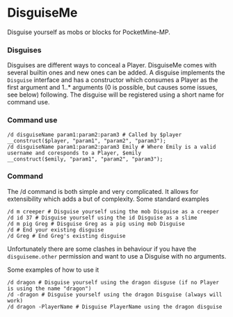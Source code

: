 DisguiseMe
==========

Disguise yourself as mobs or blocks for PocketMine-MP.


### Disguises
Disguises are different ways to conceal a Player. DisguiseMe comes with several builtin ones and new ones can be added. A disguise implements the `Disguise` interface and has a constructor which consumes a Player as the first argument and 1..* arguments (0 is possible, but causes some issues, see below) following. The disguise will be registered using a short name for command use.

### Command use
```
/d disguiseName param1:param2:param3 # Called by $player
__construct($player, "param1", "param2", "param3");
/d disguiseName param1:param2:param3 Emily # Where Emily is a valid username and coresponds to a Player, $emily
__construct($emily, "param1", "param2", "param3");
```

### Command
The /d command is both simple and very complicated. It allows for extensibility which adds a but of complexity. Some standard examples
 
```
/d m creeper # Disguise yourself using the mob Disguise as a creeper
/d id 37 # Disguise yourself using the id Disguise as a slime
/d m pig Greg # Disguise Greg as a pig using mob Disguise
/d # End your existing disguise
/d Greg # End Greg's existing disguise
```

Unfortunately there are some clashes in behaviour if you have the `disguiseme.other` permission and want to use a Disguise with no arguments.


Some examples of how to use it

```
/d dragon # Disguise yourself using the dragon disguse (if no Player is using the name "dragon")
/d -dragon # Disguise yourself using the dragon Disguise (always will work)
/d dragon -PlayerName # Disguise PlayerName using the dragon disguise

```

